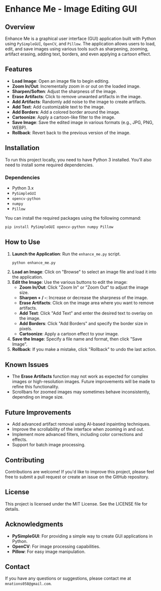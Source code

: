 # Enhance Me - Image Editing GUI

## Overview
Enhance Me is a graphical user interface (GUI) application built with Python using `PySimpleGUI`, `OpenCV`, and `Pillow`. The application allows users to load, edit, and save images using various tools such as sharpening, zooming, artifact erasing, adding text, borders, and even applying a cartoon effect.

## Features
- **Load Image**: Open an image file to begin editing.
- **Zoom In/Out**: Incrementally zoom in or out on the loaded image.
- **Sharpen/Soften**: Adjust the sharpness of the image.
- **Erase Artifacts**: Click to remove unwanted artifacts in the image.
- **Add Artifacts**: Randomly add noise to the image to create artifacts.
- **Add Text**: Add customizable text to the image.
- **Add Borders**: Add a colored border around the image.
- **Cartoonize**: Apply a cartoon-like filter to the image.
- **Save Image**: Save the edited image in various formats (e.g., JPG, PNG, WEBP).
- **Rollback**: Revert back to the previous version of the image.

## Installation

To run this project locally, you need to have Python 3 installed. You'll also need to install some required dependencies.

### Dependencies
- Python 3.x
- `PySimpleGUI`
- `opencv-python`
- `numpy`
- `Pillow`

You can install the required packages using the following command:
```bash
pip install PySimpleGUI opencv-python numpy Pillow
```

## How to Use
1. **Launch the Application**: Run the `enhance_me.py` script.
   ```bash
   python enhance_me.py
   ```
2. **Load an Image**: Click on "Browse" to select an image file and load it into the application.
3. **Edit the Image**: Use the various buttons to edit the image:
   - **Zoom In/Out**: Click "Zoom In" or "Zoom Out" to adjust the image size.
   - **Sharpen + / -**: Increase or decrease the sharpness of the image.
   - **Erase Artifacts**: Click on the image area where you want to remove artifacts.
   - **Add Text**: Click "Add Text" and enter the desired text to overlay on the image.
   - **Add Borders**: Click "Add Borders" and specify the border size in pixels.
   - **Cartoonize**: Apply a cartoon effect to your image.
4. **Save the Image**: Specify a file name and format, then click "Save Image".
5. **Rollback**: If you make a mistake, click "Rollback" to undo the last action.

## Known Issues
- The **Erase Artifacts** function may not work as expected for complex images or high-resolution images. Future improvements will be made to refine this functionality.
- Scrollbars for zoomed images may sometimes behave inconsistently, depending on image size.

## Future Improvements
- Add advanced artifact removal using AI-based inpainting techniques.
- Improve the scrollability of the interface when zooming in and out.
- Implement more advanced filters, including color corrections and effects.
- Support for batch image processing.

## Contributing
Contributions are welcome! If you'd like to improve this project, please feel free to submit a pull request or create an issue on the GitHub repository.

## License
This project is licensed under the MIT License. See the LICENSE file for details.

## Acknowledgments
- **PySimpleGUI**: For providing a simple way to create GUI applications in Python.
- **OpenCV**: For image processing capabilities.
- **Pillow**: For easy image manipulation.

## Contact
If you have any questions or suggestions, please contact me at `mnations058@gmail.com`.

